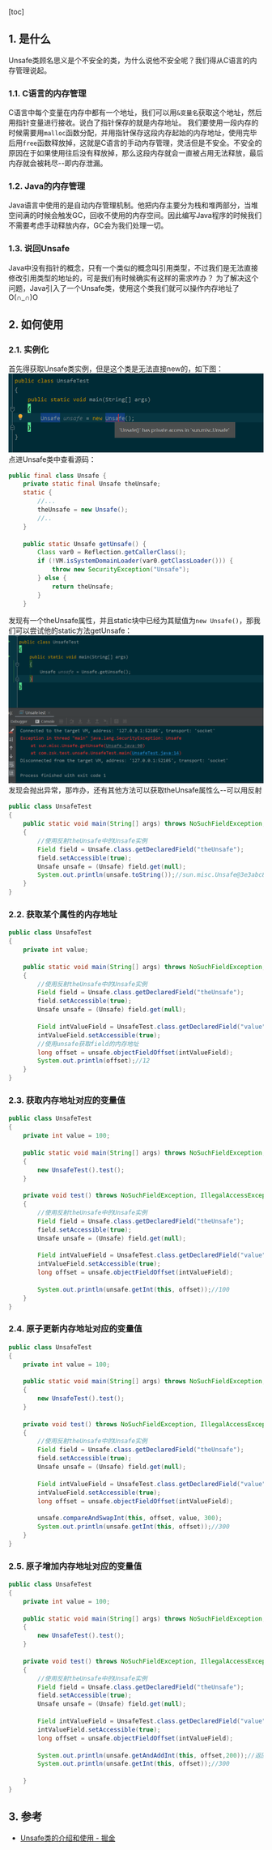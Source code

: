 

[toc]


## 1. 是什么
Unsafe类顾名思义是个不安全的类，为什么说他不安全呢？我们得从C语言的内存管理说起。
### 1.1. C语言的内存管理
C语言中每个变量在内存中都有一个地址，我们可以用`&变量名`获取这个地址，然后用指针变量进行接收。说白了指针保存的就是内存地址。
我们要使用一段内存的时候需要用`malloc`函数分配，并用指针保存这段内存起始的内存地址，使用完毕后用`free`函数释放掉，这就是C语言的手动内存管理，灵活但是不安全。不安全的原因在于如果使用往后没有释放掉，那么这段内存就会一直被占用无法释放，最后内存就会被耗尽--即内存泄漏。
### 1.2. Java的内存管理
Java语言中使用的是自动内存管理机制。他把内存主要分为栈和堆两部分，当堆空间满的时候会触发GC，回收不使用的内存空间。因此编写Java程序的时候我们不需要考虑手动释放内存，GC会为我们处理一切。
### 1.3. 说回Unsafe
Java中没有指针的概念，只有一个类似的概念叫引用类型，不过我们是无法直接修改引用类型的地址的，可是我们有时候确实有这样的需求咋办？
为了解决这个问题，Java引入了一个Unsafe类，使用这个类我们就可以操作内存地址了O(∩_∩)O

## 2. 如何使用
### 2.1. 实例化
首先得获取Unsafe类实例，但是这个类是无法直接new的，如下图：
![](https://raw.githubusercontent.com/TDoct/images/master/img/20200114143434.png)    
点进Unsafe类中查看源码：
```java
public final class Unsafe {
    private static final Unsafe theUnsafe;
    static {
        //...
        theUnsafe = new Unsafe();
        //..
    }
    
    public static Unsafe getUnsafe() {
        Class var0 = Reflection.getCallerClass();
        if (!VM.isSystemDomainLoader(var0.getClassLoader())) {
            throw new SecurityException("Unsafe");
        } else {
            return theUnsafe;
        }
    }
```
发现有一个theUnsafe属性，并且static块中已经为其赋值为`new Unsafe()`，那我们可以尝试他的static方法getUnsafe：
![](https://raw.githubusercontent.com/TDoct/images/master/img/20200114144428.png)
发现会抛出异常，那咋办，还有其他方法可以获取theUnsafe属性么--可以用反射
```java
public class UnsafeTest
{
    public static void main(String[] args) throws NoSuchFieldException, IllegalAccessException
    {
        //使用反射theUnsafe中的Unsafe实例
        Field field = Unsafe.class.getDeclaredField("theUnsafe");
        field.setAccessible(true);
        Unsafe unsafe = (Unsafe) field.get(null);
        System.out.println(unsafe.toString());//sun.misc.Unsafe@3e3abc88
    }
}
```

### 2.2. 获取某个属性的内存地址
```java
public class UnsafeTest
{
    private int value;

    public static void main(String[] args) throws NoSuchFieldException, IllegalAccessException
    {
        //使用反射theUnsafe中的Unsafe实例
        Field field = Unsafe.class.getDeclaredField("theUnsafe");
        field.setAccessible(true);
        Unsafe unsafe = (Unsafe) field.get(null);

        Field intValueField = UnsafeTest.class.getDeclaredField("value");
        intValueField.setAccessible(true);
        //使用unsafe获取field的内存地址
        long offset = unsafe.objectFieldOffset(intValueField);
        System.out.println(offset);//12
    }
}
```
### 2.3. 获取内存地址对应的变量值
```java
public class UnsafeTest
{
    private int value = 100;

    public static void main(String[] args) throws NoSuchFieldException, IllegalAccessException
    {
        new UnsafeTest().test();
    }

    private void test() throws NoSuchFieldException, IllegalAccessException
    {
        //使用反射theUnsafe中的Unsafe实例
        Field field = Unsafe.class.getDeclaredField("theUnsafe");
        field.setAccessible(true);
        Unsafe unsafe = (Unsafe) field.get(null);

        Field intValueField = UnsafeTest.class.getDeclaredField("value");
        intValueField.setAccessible(true);
        long offset = unsafe.objectFieldOffset(intValueField);
        
        System.out.println(unsafe.getInt(this, offset));//100
    }
}
```

### 2.4. 原子更新内存地址对应的变量值
```java
public class UnsafeTest
{
    private int value = 100;

    public static void main(String[] args) throws NoSuchFieldException, IllegalAccessException
    {
        new UnsafeTest().test();
    }

    private void test() throws NoSuchFieldException, IllegalAccessException
    {
        //使用反射theUnsafe中的Unsafe实例
        Field field = Unsafe.class.getDeclaredField("theUnsafe");
        field.setAccessible(true);
        Unsafe unsafe = (Unsafe) field.get(null);

        Field intValueField = UnsafeTest.class.getDeclaredField("value");
        intValueField.setAccessible(true);
        long offset = unsafe.objectFieldOffset(intValueField);

        unsafe.compareAndSwapInt(this, offset, value, 300);
        System.out.println(unsafe.getInt(this, offset));//300
    }
}
```

### 2.5. 原子增加内存地址对应的变量值
```java
public class UnsafeTest
{
    private int value = 100;

    public static void main(String[] args) throws NoSuchFieldException, IllegalAccessException
    {
        new UnsafeTest().test();
    }

    private void test() throws NoSuchFieldException, IllegalAccessException
    {
        //使用反射theUnsafe中的Unsafe实例
        Field field = Unsafe.class.getDeclaredField("theUnsafe");
        field.setAccessible(true);
        Unsafe unsafe = (Unsafe) field.get(null);

        Field intValueField = UnsafeTest.class.getDeclaredField("value");
        intValueField.setAccessible(true);
        long offset = unsafe.objectFieldOffset(intValueField);

        System.out.println(unsafe.getAndAddInt(this, offset,200));//返回的更新前的值100
        System.out.println(unsafe.getInt(this, offset));//300

    }
}
```
## 3. 参考
- [Unsafe类的介绍和使用 \- 掘金](https://juejin.im/post/5c975bd26fb9a071090d6a83)
